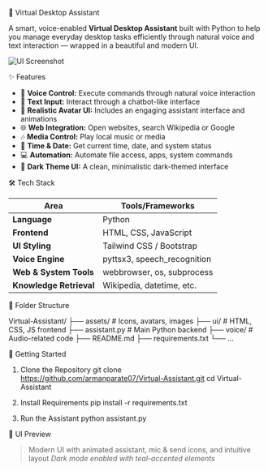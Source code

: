 🧠 Virtual Desktop Assistant

A smart, voice-enabled **Virtual Desktop Assistant** built with Python to help you manage everyday desktop tasks efficiently through natural voice and text interaction — wrapped in a beautiful and modern UI.

![UI Screenshot](https://i.ibb.co/7NkgV5n5/image.png)

✨ Features

- 🎤 **Voice Control:** Execute commands through natural voice interaction
- 💬 **Text Input:** Interact through a chatbot-like interface
- 🤖 **Realistic Avatar UI:** Includes an engaging assistant interface and animations
- 🌐 **Web Integration:** Open websites, search Wikipedia or Google
- 🎶 **Media Control:** Play local music or media
- 📅 **Time & Date:** Get current time, date, and system status
- 💻 **Automation:** Automate file access, apps, system commands
- 🌙 **Dark Theme UI:** A clean, minimalistic dark-themed interface

 
 🛠️ Tech Stack

| Area       | Tools/Frameworks |
|------------|------------------|
| **Language** | Python |
| **Frontend** | HTML, CSS, JavaScript |
| **UI Styling** | Tailwind CSS / Bootstrap |
| **Voice Engine** | pyttsx3, speech_recognition |
| **Web & System Tools** | webbrowser, os, subprocess |
| **Knowledge Retrieval** | Wikipedia, datetime, etc. |

 📂 Folder Structure


Virtual-Assistant/
├── assets/               # Icons, avatars, images
├── ui/                   # HTML, CSS, JS frontend
├── assistant.py          # Main Python backend
├── voice/                # Audio-related code
├── README.md
├── requirements.txt
└── ...

🚀 Getting Started

1. Clone the Repository
git clone https://github.com/armanparate07/Virtual-Assistant.git
cd Virtual-Assistant

2. Install Requirements
pip install -r requirements.txt

3. Run the Assistant
python assistant.py

📸 UI Preview

> Modern UI with animated assistant, mic & send icons, and intuitive layout
> *Dark mode enabled with teal-accented elements*


